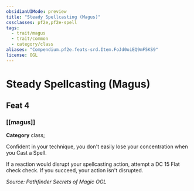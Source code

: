 ```yaml
---
obsidianUIMode: preview
title: "Steady Spellcasting (Magus)"
cssclasses: pf2e,pf2e-spell
tags:
  - trait/magus
  - trait/common
  - category/class
aliases: "Compendium.pf2e.feats-srd.Item.FoJd0oiEQ9mF5KS9"
license: OGL
---
```

# Steady Spellcasting (Magus)
## Feat 4
### [[magus]]

**Category** class; 




Confident in your technique, you don't easily lose your concentration when you Cast a Spell.

If a reaction would disrupt your spellcasting action, attempt a DC 15 Flat check check. If you succeed, your action isn't disrupted.

*Source: Pathfinder Secrets of Magic*
*OGL*